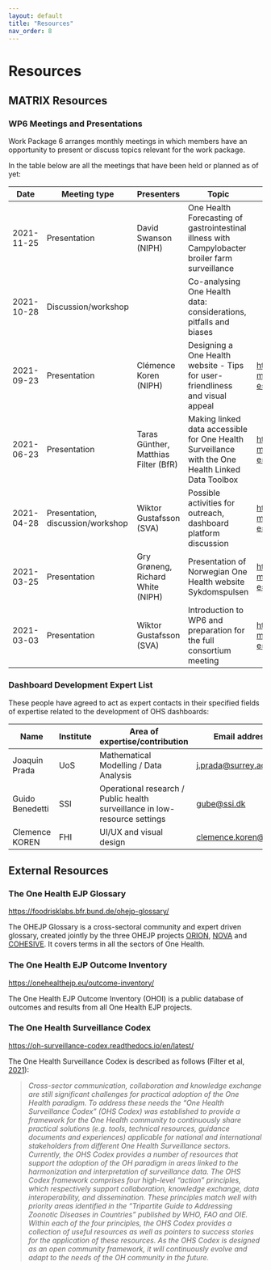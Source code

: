 ```yaml
---
layout: default
title: "Resources"
nav_order: 8
---
```


# Resources

## MATRIX Resources

### WP6 Meetings and Presentations
Work Package 6 arranges monthly meetings in which members have an opportunity to present or discuss topics relevant for the work package.

In the table below are all the meetings that have been held or planned as of yet:

| Date       | Meeting type                      | Presenters                           | Topic                                                                                             | Resource links                                                                                                                       |
| ---------- | --------------------------------- | ------------------------------------ | ------------------------------------------------------------------------------------------------- | ------------------------------------------------------------------------------------------------------------------------------------ |
| 2021-11-25 | Presentation                      | David Swanson (NIPH)                 | One Health Forecasting of gastrointestinal illness with Campylobacter broiler farm surveillance   |
| 2021-10-28 | Discussion/workshop               |                                      | Co-analysing One Health data: considerations, pitfalls and biases                                 |
| 2021-09-23 | Presentation                      | Clémence Koren (NIPH)                | Designing a One Health website - Tips for user-friendliness and visual appeal                     | https://svasweden-my.sharepoint.com/:b:/g/personal/fernanda\_dorea\_sva\_se/EbuNWg5Xul9IuJuHtbzglckBnWzNpj6XVYf6nWV8jIFtmg?e=kS5XEc  |
| 2021-06-23 | Presentation                      | Taras Günther, Matthias Filter (BfR) | Making linked data accessible for One Health Surveillance with the One Health Linked Data Toolbox | https://svasweden-my.sharepoint.com/:p:/g/personal/fernanda\_dorea\_sva\_se/EQnWsnYRrZdMgBCO7he5\_swB78zmQ8MoaAPgRFJLWPT8nA?e=7IUu7c |
| 2021-04-28 | Presentation, discussion/workshop | Wiktor Gustafsson (SVA)              | Possible activities for outreach, dashboard platform discussion                                   | https://svasweden-my.sharepoint.com/:p:/g/personal/fernanda\_dorea\_sva\_se/EU1LpCaUrABKq0aXL1iiwIsBMrGw683SMjes5JtEeDtObw?e=wVdJxA  |
| 2021-03-25 | Presentation                      | Gry Grøneng, Richard White (NIPH)    | Presentation of Norwegian One Health website Sykdomspulsen                                        | https://svasweden-my.sharepoint.com/:p:/g/personal/fernanda\_dorea\_sva\_se/ETlvLH3TTk5OqAZk8PQA5L4BA2Gobr12fvXiv9Sk0CyxQQ?e=HbqqYV  |
| 2021-03-03 | Presentation                      | Wiktor Gustafsson (SVA)              | Introduction to WP6 and preparation for the full consortium meeting                               | https://svasweden-my.sharepoint.com/:p:/g/personal/fernanda\_dorea\_sva\_se/ESSeT5PQCqtIh7mLcE4uCKQBmA0u1JFkD\_JkSfF1Xa0CSA?e=3oWQwf |

### Dashboard Development Expert List
These people have agreed to act as expert contacts in their specified fields of expertise related to the development of OHS dashboards:

| Name            | Institute | Area of expertise/contribution                                             | Email address                                       |
| --------------- | --------- | -------------------------------------------------------------------------- | --------------------------------------------------- |
| Joaquin Prada   | UoS       | Mathematical Modelling / Data Analysis                                     | [j.prada@surrey.ac.uk](mailto:j.prada@surrey.ac.uk) |
| Guido Benedetti | SSI       | Operational research / Public health surveillance in low-resource settings | [gube@ssi.dk](mailto:gube@ssi.dk)                   |
| Clemence KOREN  | FHI       | UI/UX and visual design                                                    | [clemence.koren@fhi.no](mailto:clemence.koren@fhi.no)|

## External Resources

### The One Health EJP Glossary
https://foodrisklabs.bfr.bund.de/ohejp-glossary/

The OHEJP Glossary is a cross-sectoral community and expert driven glossary, created jointly by the three OHEJP projects [ORION](https://onehealthejp.eu/jip-orion/), [NOVA](https://onehealthejp.eu/jrp-nova/) and [COHESIVE](https://onehealthejp.eu/jip-cohesive/). It covers terms in all the sectors of One Health.

### The One Health EJP Outcome Inventory
https://onehealthejp.eu/outcome-inventory/

The One Health EJP Outcome Inventory (OHOI) is a public database of outcomes and results from all One Health EJP projects.

### The One Health Surveillance Codex
https://oh-surveillance-codex.readthedocs.io/en/latest/

The One Health Surveillance Codex is described as follows (Filter et al, [2021](https://www.sciencedirect.com/science/article/pii/S2352771421000239)):

>*Cross-sector communication, collaboration and knowledge exchange are still significant challenges for practical adoption of the One Health paradigm. To address these needs the “One Health Surveillance Codex” (OHS Codex) was established to provide a framework for the One Health community to continuously share practical solutions (e.g. tools, technical resources, guidance documents and experiences) applicable for national and international stakeholders from different One Health Surveillance sectors. Currently, the OHS Codex provides a number of resources that support the adoption of the OH paradigm in areas linked to the harmonization and interpretation of surveillance data. The OHS Codex framework comprises four high-level “action” principles, which respectively support collaboration, knowledge exchange, data interoperability, and dissemination. These principles match well with priority areas identified in the “Tripartite Guide to Addressing Zoonotic Diseases in Countries” published by WHO, FAO and OIE. Within each of the four principles, the OHS Codex provides a collection of useful resources as well as pointers to success stories for the application of these resources. As the OHS Codex is designed as an open community framework, it will continuously evolve and adapt to the needs of the OH community in the future.*
